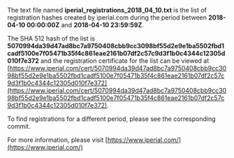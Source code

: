 The text file named **iperial_registrations_2018_04_10.txt** is the list of registration hashes created by iperial.com during the period between **2018-04-10 00:00:00Z** and **2018-04-10 23:59:59Z**.

The SHA 512 hash of the list is **5070994da39d47ad8bc7a9750408cbb9cc3098bf55d2e9e1ba5502fbd1cadf5100e7f05471b35f4c861eae2161b07df2c57c9d3f1b0c4344c12305d010f7e372** and the registration certificate for the list can be viewed at [https://www.iperial.com/cert/5070994da39d47ad8bc7a9750408cbb9cc3098bf55d2e9e1ba5502fbd1cadf5100e7f05471b35f4c861eae2161b07df2c57c9d3f1b0c4344c12305d010f7e372](https://www.iperial.com/cert/5070994da39d47ad8bc7a9750408cbb9cc3098bf55d2e9e1ba5502fbd1cadf5100e7f05471b35f4c861eae2161b07df2c57c9d3f1b0c4344c12305d010f7e372).

To find registrations for a different period, please see the corresponding commit.

For more information, please visit [https://www.iperial.com/](https://www.iperial.com/)
